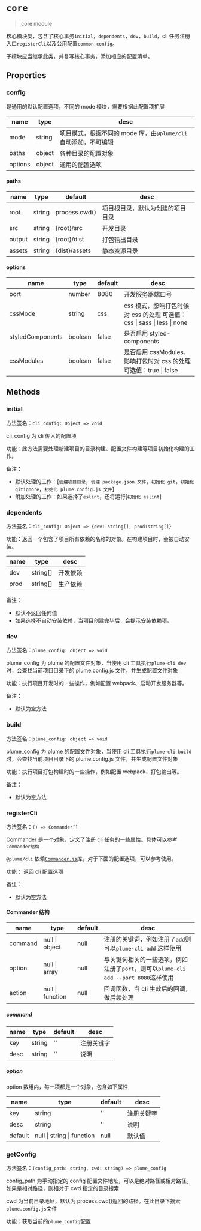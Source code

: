 # `core`

> core module

核心模块类，包含了核心事务`initial`，`dependents`，`dev`，`build`，cli 任务注册入口`registerCli`以及公用配置`common config`。

子模块应当继承此类，并复写核心事务，添加相应的配置清单。

## Properties

### config

是通用的默认配置选项，不同的 mode 模块，需要根据此配置项扩展

| name    | type   | desc                                                           |
| ------- | ------ | -------------------------------------------------------------- |
| mode    | string | 项目模式，根据不同的 mode 库，由`@plume/cli`自动添加，不可编辑 |
| paths   | object | 各种目录的配置对象                                             |
| options | object | 通用的配置选项                                                 |

#### paths

| name   | type   | default       | desc                             |
| ------ | ------ | ------------- | -------------------------------- |
| root   | string | process.cwd() | 项目根目录，默认为创建的项目目录 |
| src    | string | {root}/src    | 开发目录                         |
| output | string | {root}/dist   | 打包输出目录                     |
| assets | string | {dist}/assets | 静态资源目录                     |

#### options

| name             | type    | default | desc                                                                    |
| ---------------- | ------- | ------- | ----------------------------------------------------------------------- |
| port             | number  | 8080    | 开发服务器端口号                                                        |
| cssMode          | string  | css     | css 模式，影响打包时候对 css 的处理 可选值：css \| sass \| less \| none |
| styledComponents | boolean | false   | 是否启用 styled-components                                              |
| cssModules       | boolean | false   | 是否启用 cssModules，影响打包时对 css 的处理 可选值：true \| false      |

## Methods

### initial

方法签名：`cli_config: Object => void`

cli_config 为 cli 传入的配置项

功能：此方法需要处理新建项目的目录构建、配置文件构建等项目初始化构建的工作。

备注：

- 默认处理的工作：[`创建项目目录`，`创建 package.json 文件`，`初始化 git`，`初始化 gitignore`，`初始化 plume.config.js 文件`]
- 附加处理的工作：如果选择了`eslint`，还将运行[`初始化 eslint`]

### dependents

方法签名：`cli_config: Object => {dev: string[], prod:string[]}`

功能：返回一个包含了项目所有依赖的名称的对象。在构建项目时，会被自动安装。

| name | type     | desc     |
| ---- | -------- | -------- |
| dev  | string[] | 开发依赖 |
| prod | string[] | 生产依赖 |

备注：

- 默认不返回任何值
- 如果选择不自动安装依赖，当项目创建完毕后，会提示安装依赖项。

### dev

方法签名：`plume_config: object => void`

plume_config 为 plume 的配置文件对象，当使用 cli 工具执行`plume-cli dev`时，会查找当前项目目录下的 plume.config.js 文件，并生成配置文件对象

功能：执行项目开发时的一些操作，例如配置 webpack、启动开发服务器等。

备注：

- 默认为空方法

### build

方法签名：`plume_config: object => void`

plume_config 为 plume 的配置文件对象，当使用 cli 工具执行`plume-cli build`时，会查找当前项目目录下的 plume.config.js 文件，并生成配置文件对象

功能：执行项目打包构建时的一些操作，例如配置 webpack、打包输出等。

备注：

- 默认为空方法

### registerCli

方法签名：`() => Commander[]`

Commander 是一个对象，定义了注册 cli 任务的一些属性。具体可以参考`Commander结构`

`@plume/cli` 依赖[`Commander.js`](https://github.com/tj/commander.js)库，对于下面的配置选项，可以参考使用。

功能： 返回 cli 配置选项

备注：

- 默认为空方法

#### Commander 结构

| name    | type             | default | desc                                                                                |
| ------- | ---------------- | ------- | ----------------------------------------------------------------------------------- |
| command | null \| object   | null    | 注册的关键词，例如注册了`add`则可以`plume-cli add` 这样使用                         |
| option  | null \| array    | null    | 与关键词相关的一些选项，例如注册了`port`，则可以`plume-cli add --port 8080`这样使用 |
| action  | null \| function | null    | 回调函数，当 cli 生效后的回调，做后续处理                                           |

##### command

| name | type   | default | desc       |
| ---- | ------ | ------- | ---------- |
| key  | string | ''      | 注册关键字 |
| desc | string | ''      | 说明       |

##### option

option 数组内，每一项都是一个对象，包含如下属性

| name    | type                       | default | desc       |
| ------- | -------------------------- | ------- | ---------- |
| key     | string                     | ''      | 注册关键字 |
| desc    | string                     | ''      | 说明       |
| default | null \| string \| function | null    | 默认值     |

### getConfig

方法签名：`(config_path: string, cwd: string) => plume_config`

config_path 为手动指定的 config 配置文件地址，可以是绝对路径或相对路径。如果是相对路径，则相对于 cwd 指定的目录搜索

cwd 为当前目录地址，默认为 process.cwd()返回的路径。在此目录下搜索`plume.config.js`文件

功能：获取当前的`plume_config`配置
